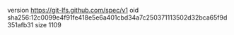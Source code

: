 version https://git-lfs.github.com/spec/v1
oid sha256:12c0099e4f91fe418e5e6a401cbd34a7c250371113502d32bca65f9d351afb31
size 1109
